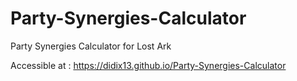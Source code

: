 # Party-Synergies-Calculator

Party Synergies Calculator for Lost Ark 

Accessible at : https://didix13.github.io/Party-Synergies-Calculator